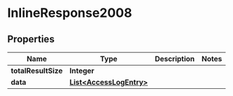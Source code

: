 

# InlineResponse2008

## Properties

Name | Type | Description | Notes
------------ | ------------- | ------------- | -------------
**totalResultSize** | **Integer** |  | 
**data** | [**List&lt;AccessLogEntry&gt;**](AccessLogEntry.md) |  | 



